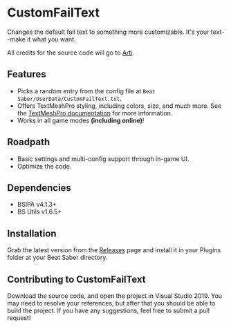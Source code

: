 # CustomFailText
Changes the default fail text to something more customizable. It's your text--make it what you want.

All credits for the source code will go to [Arti](https://gitlab.com/artemiswkearney "The Original Modder").

## Features
* Picks a random entry from the config file at `Beat Saber/UserData/CustomFailText.txt`.
* Offers TextMeshPro styling, including colors, size, and much more. See the [TextMeshPro documentation](http://digitalnativestudios.com/textmeshpro/docs/rich-text/ "TextMeshPro Docs") for more information.
* Works in all game modes **(including online)**!

## Roadpath
* Basic settings and multi-config support through in-game UI.
* Optimize the code.

## Dependencies
* BSIPA v4.1.3+
* BS Utils v1.6.5+

## Installation
Grab the latest version from the [Releases](https://github.com/Exomanz/CustomFailText/releases/latest "releases") page and install it in your Plugins folder at your Beat Saber directory.

## Contributing to CustomFailText
Download the source code, and open the project in Visual Studio 2019. You may need to resolve your references, but after that you should be able to build the project. If you have any suggestions, feel free to submit a pull request!
